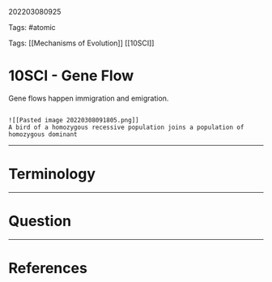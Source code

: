 202203080925

Tags: #atomic

Tags: [[Mechanisms of Evolution]] [[10SCI]]

# 10SCI - Gene Flow
Gene flows happen immigration and emigration.
```ad-Picture

![[Pasted image 20220308091805.png]]
A bird of a homozygous recessive population joins a population of homozygous dominant

```


---
# Terminology


---
# Question


---
# References
